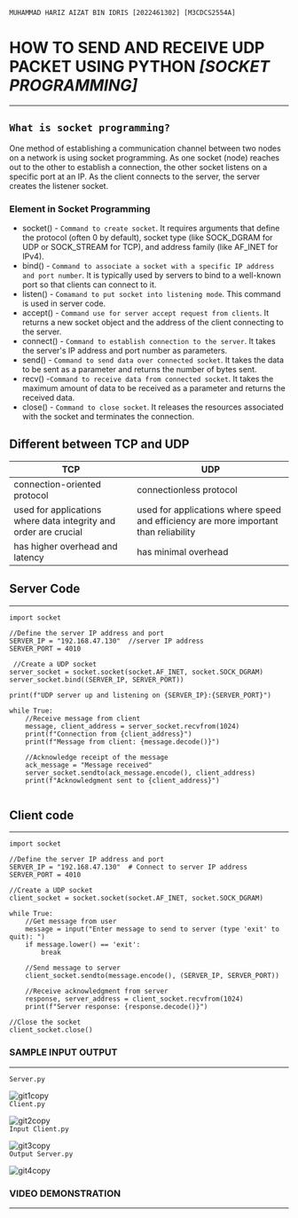 `MUHAMMAD HARIZ AIZAT BIN IDRIS [2022461302] [M3CDCS2554A]`
# HOW TO SEND AND RECEIVE UDP PACKET USING PYTHON *[SOCKET PROGRAMMING]*
------------------------------------------------------------------------

## `What is socket programming?`  
One method of establishing a communication channel between two nodes on a network is using socket programming. As one socket (node) reaches out to the other to establish a connection, the other socket listens on a specific port at an IP. As the client connects to the server, the server creates the listener socket.  

### Element in Socket Programming  
* socket() - `Command to create socket`. It requires arguments that define the protocol (often 0 by default), socket type (like SOCK_DGRAM for UDP or SOCK_STREAM for TCP), and address family (like AF_INET for IPv4).
* bind() -  `Command to associate a socket with a specific IP address and port number`. It is typically used by servers to bind to a well-known port so that clients can connect to it.
* listen() - `Comamand to put socket into listening mode`. This command is used in server code.
* accept() - `Command use for server accept request from clients`. It returns a new socket object and the address of the client connecting to the server.
* connect() - `Command to establish connection to the server`.  It takes the server's IP address and port number as parameters.
* send() - `Command to send data over connected socket`. It takes the data to be sent as a parameter and returns the number of bytes sent.
* recv() -`Command to receive data from connected socket`.  It takes the maximum amount of data to be received as a parameter and returns the received data.
* close() - `Command to close socket`. It releases the resources associated with the socket and terminates the connection.

 ## Different between TCP and UDP  
 |TCP|UDP|
 |----|----|
 |connection-oriented protocol|connectionless protocol|
 | used for applications where data integrity and order are crucial|used for applications where speed and efficiency are more important than reliability|
 |has higher overhead and latency|has minimal overhead|



## Server Code  
----------------------------------------------------------------------  

```
import socket

//Define the server IP address and port
SERVER_IP = "192.168.47.130"  //server IP address
SERVER_PORT = 4010

 //Create a UDP socket
server_socket = socket.socket(socket.AF_INET, socket.SOCK_DGRAM)
server_socket.bind((SERVER_IP, SERVER_PORT))

print(f"UDP server up and listening on {SERVER_IP}:{SERVER_PORT}")

while True:
    //Receive message from client
    message, client_address = server_socket.recvfrom(1024)
    print(f"Connection from {client_address}")
    print(f"Message from client: {message.decode()}")

    //Acknowledge receipt of the message
    ack_message = "Message received"
    server_socket.sendto(ack_message.encode(), client_address)
    print(f"Acknowledgment sent to {client_address}")


```    
## Client code  
-----------------------------------------------------  
```
import socket

//Define the server IP address and port
SERVER_IP = "192.168.47.130"  # Connect to server IP address
SERVER_PORT = 4010

//Create a UDP socket
client_socket = socket.socket(socket.AF_INET, socket.SOCK_DGRAM)

while True:
    //Get message from user
    message = input("Enter message to send to server (type 'exit' to quit): ")
    if message.lower() == 'exit':
        break
    
    //Send message to server
    client_socket.sendto(message.encode(), (SERVER_IP, SERVER_PORT))
    
    //Receive acknowledgment from server
    response, server_address = client_socket.recvfrom(1024)
    print(f"Server response: {response.decode()}")

//Close the socket
client_socket.close()

```
### SAMPLE INPUT OUTPUT  
---------------------------------------------------------------  

 `Server.py `  
 
 ![git1copy](https://github.com/AizatIdris/My-project/assets/166004721/3112cf52-67ad-45fa-88eb-11b15f2a0e23)  
 `Client.py`  
 
 ![git2copy](https://github.com/AizatIdris/My-project/assets/166004721/3cdbfc1e-8dd7-433b-8491-68ccd5c3b7d7)  
 `Input Client.py`  
 
![git3copy](https://github.com/AizatIdris/My-project/assets/166004721/44abd43c-565c-4aee-b30f-a8e630725d76)  
`Output Server.py`  

![git4copy](https://github.com/AizatIdris/My-project/assets/166004721/890edf2d-32e2-4e06-9fae-1e75d149f76b)  

### VIDEO DEMONSTRATION  
--------------------------------------------------------------------------------------------  







